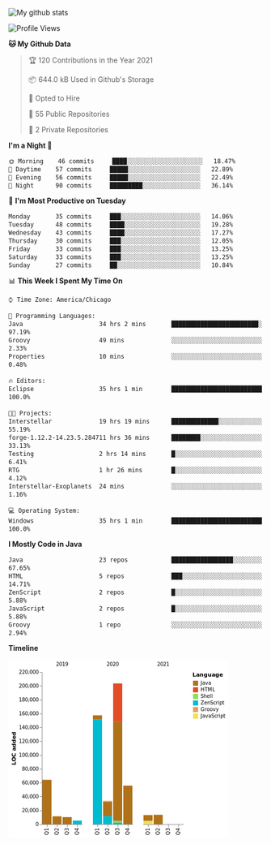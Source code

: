 ![My github stats](https://github-readme-stats.vercel.app/api?username=romvoid95&theme=gruvbox&include_all_commits=true&show_icons=true")

<!--START_SECTION:waka-->
![Profile Views](http://img.shields.io/badge/Profile%20Views-0-blue)

**🐱 My Github Data** 

> 🏆 120 Contributions in the Year 2021
 > 
> 📦 644.0 kB Used in Github's Storage 
 > 
> 💼 Opted to Hire
 > 
> 📜 55 Public Repositories 
 > 
> 🔑 2 Private Repositories  
 > 
**I'm a Night 🦉** 

```text
🌞 Morning    46 commits     ████░░░░░░░░░░░░░░░░░░░░░   18.47% 
🌆 Daytime    57 commits     █████░░░░░░░░░░░░░░░░░░░░   22.89% 
🌃 Evening    56 commits     █████░░░░░░░░░░░░░░░░░░░░   22.49% 
🌙 Night      90 commits     █████████░░░░░░░░░░░░░░░░   36.14%

```
📅 **I'm Most Productive on Tuesday** 

```text
Monday       35 commits     ███░░░░░░░░░░░░░░░░░░░░░░   14.06% 
Tuesday      48 commits     ████░░░░░░░░░░░░░░░░░░░░░   19.28% 
Wednesday    43 commits     ████░░░░░░░░░░░░░░░░░░░░░   17.27% 
Thursday     30 commits     ███░░░░░░░░░░░░░░░░░░░░░░   12.05% 
Friday       33 commits     ███░░░░░░░░░░░░░░░░░░░░░░   13.25% 
Saturday     33 commits     ███░░░░░░░░░░░░░░░░░░░░░░   13.25% 
Sunday       27 commits     ██░░░░░░░░░░░░░░░░░░░░░░░   10.84%

```


📊 **This Week I Spent My Time On** 

```text
⌚︎ Time Zone: America/Chicago

💬 Programming Languages: 
Java                     34 hrs 2 mins       ████████████████████████░   97.19% 
Groovy                   49 mins             ░░░░░░░░░░░░░░░░░░░░░░░░░   2.33% 
Properties               10 mins             ░░░░░░░░░░░░░░░░░░░░░░░░░   0.48%

🔥 Editors: 
Eclipse                  35 hrs 1 min        █████████████████████████   100.0%

🐱‍💻 Projects: 
Interstellar             19 hrs 19 mins      █████████████░░░░░░░░░░░░   55.19% 
forge-1.12.2-14.23.5.284711 hrs 36 mins      ████████░░░░░░░░░░░░░░░░░   33.13% 
Testing                  2 hrs 14 mins       █░░░░░░░░░░░░░░░░░░░░░░░░   6.41% 
RTG                      1 hr 26 mins        █░░░░░░░░░░░░░░░░░░░░░░░░   4.12% 
Interstellar-Exoplanets  24 mins             ░░░░░░░░░░░░░░░░░░░░░░░░░   1.16%

💻 Operating System: 
Windows                  35 hrs 1 min        █████████████████████████   100.0%

```

**I Mostly Code in Java** 

```text
Java                     23 repos            █████████████████░░░░░░░░   67.65% 
HTML                     5 repos             ███░░░░░░░░░░░░░░░░░░░░░░   14.71% 
ZenScript                2 repos             █░░░░░░░░░░░░░░░░░░░░░░░░   5.88% 
JavaScript               2 repos             █░░░░░░░░░░░░░░░░░░░░░░░░   5.88% 
Groovy                   1 repo              ░░░░░░░░░░░░░░░░░░░░░░░░░   2.94%

```


**Timeline**

![Chart not found](https://raw.githubusercontent.com/ROMVoid95/ROMVoid95/master/charts/bar_graph.png) 


<!--END_SECTION:waka-->
